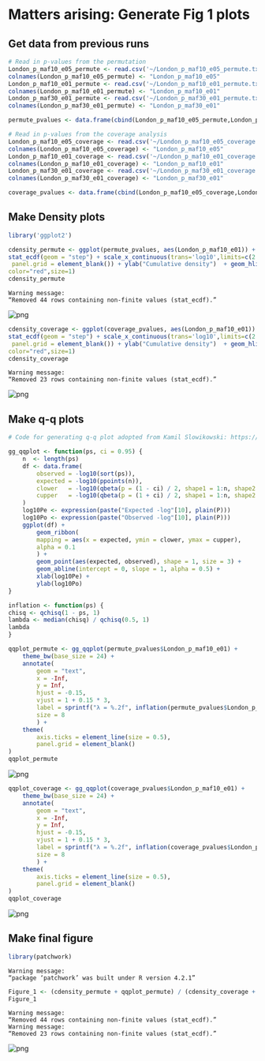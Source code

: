 # Matters arising: Generate Fig 1 plots

## Get data from previous runs


```R
# Read in p-values from the permutation
London_p_maf10_e05_permute <- read.csv('~/London_p_maf10_e05_permute.txt',header=TRUE)
colnames(London_p_maf10_e05_permute) <- "London_p_maf10_e05"
London_p_maf10_e01_permute <- read.csv('~/London_p_maf10_e01_permute.txt',header=TRUE)
colnames(London_p_maf10_e01_permute) <- "London_p_maf10_e01"
London_p_maf30_e01_permute <- read.csv('~/London_p_maf30_e01_permute.txt',header=TRUE)
colnames(London_p_maf30_e01_permute) <- "London_p_maf30_e01"

permute_pvalues <- data.frame(cbind(London_p_maf10_e05_permute,London_p_maf10_e01_permute,London_p_maf30_e01_permute))
```


```R
# Read in p-values from the coverage analysis
London_p_maf10_e05_coverage <- read.csv('~/London_p_maf10_e05_coverage.txt',header=TRUE)
colnames(London_p_maf10_e05_coverage) <- "London_p_maf10_e05"
London_p_maf10_e01_coverage <- read.csv('~/London_p_maf10_e01_coverage.txt',header=TRUE)
colnames(London_p_maf10_e01_coverage) <- "London_p_maf10_e01"
London_p_maf30_e01_coverage <- read.csv('~/London_p_maf30_e01_coverage.txt',header=TRUE)
colnames(London_p_maf30_e01_coverage) <- "London_p_maf30_e01"

coverage_pvalues <- data.frame(cbind(London_p_maf10_e05_coverage,London_p_maf10_e01_coverage,London_p_maf30_e01_coverage))
```

## Make Density plots 


```R
library('ggplot2')
```


```R
cdensity_permute <- ggplot(permute_pvalues, aes(London_p_maf10_e01)) +
stat_ecdf(geom = "step") + scale_x_continuous(trans='log10',limits=c(2.745034e-22,0.05),breaks = c(1e-17, 1e-11, 1e-5,0.05),labels=c(1e-17, 1e-11, 1e-5,0.05),name="P-value") + theme_bw(base_size = 24) + theme(axis.ticks = element_line(size = 1),
 panel.grid = element_blank()) + ylab("Cumulative density")  + geom_hline(yintercept=0.05, linetype="dashed", color="darkblue",size=1) +  geom_vline(xintercept=0.05, linetype="dashed", color="darkgreen",size=1) + geom_vline(xintercept=7.89e-12,
color="red",size=1)
cdensity_permute
```

    Warning message:
    “Removed 44 rows containing non-finite values (stat_ecdf).”



    
![png](output_6_1.png)
    



```R
cdensity_coverage <- ggplot(coverage_pvalues, aes(London_p_maf10_e01)) +
stat_ecdf(geom = "step") + scale_x_continuous(trans='log10',limits=c(2.745034e-22,0.05),breaks = c(1e-17, 1e-11, 1e-5,0.05),labels=c(1e-17, 1e-11, 1e-5,0.05),name="P-value") + theme_bw(base_size = 24) + theme(axis.ticks = element_line(size = 1),
 panel.grid = element_blank()) + ylab("Cumulative density")  + geom_hline(yintercept=0.05, linetype="dashed", color="darkblue",size=1) +  geom_vline(xintercept=0.05, linetype="dashed", color="darkgreen",size=1) + geom_vline(xintercept=7.89e-12,
color="red",size=1)
cdensity_coverage
```

    Warning message:
    “Removed 23 rows containing non-finite values (stat_ecdf).”



    
![png](output_7_1.png)
    


## Make q-q plots


```R
# Code for generating q-q plot adopted from Kamil Slowikowski: https://slowkow.com/notes/ggplot2-qqplot/

gg_qqplot <- function(ps, ci = 0.95) {
    n  <- length(ps)
    df <- data.frame(
        observed = -log10(sort(ps)),
        expected = -log10(ppoints(n)),
        clower   = -log10(qbeta(p = (1 - ci) / 2, shape1 = 1:n, shape2 = n:1)),
        cupper   = -log10(qbeta(p = (1 + ci) / 2, shape1 = 1:n, shape2 = n:1))
    )
    log10Pe <- expression(paste("Expected -log"[10], plain(P)))
    log10Po <- expression(paste("Observed -log"[10], plain(P)))
    ggplot(df) +
        geom_ribbon(
        mapping = aes(x = expected, ymin = clower, ymax = cupper),
        alpha = 0.1
        ) +
        geom_point(aes(expected, observed), shape = 1, size = 3) +
        geom_abline(intercept = 0, slope = 1, alpha = 0.5) +
        xlab(log10Pe) +
        ylab(log10Po)
}

inflation <- function(ps) {
chisq <- qchisq(1 - ps, 1)
lambda <- median(chisq) / qchisq(0.5, 1)
lambda
}
```


```R
qqplot_permute <- gg_qqplot(permute_pvalues$London_p_maf10_e01) +
    theme_bw(base_size = 24) +
    annotate(
        geom = "text",
        x = -Inf,
        y = Inf,
        hjust = -0.15,
        vjust = 1 + 0.15 * 3,
        label = sprintf("λ = %.2f", inflation(permute_pvalues$London_p_maf10_e01)),
        size = 8
        ) +
    theme(
        axis.ticks = element_line(size = 0.5),
        panel.grid = element_blank()
)
qqplot_permute
```


    
![png](output_10_0.png)
    



```R
qqplot_coverage <- gg_qqplot(coverage_pvalues$London_p_maf10_e01) +
    theme_bw(base_size = 24) +
    annotate(
        geom = "text",
        x = -Inf,
        y = Inf,
        hjust = -0.15,
        vjust = 1 + 0.15 * 3,
        label = sprintf("λ = %.2f", inflation(coverage_pvalues$London_p_maf10_e01)),
        size = 8
        ) +
    theme(
        axis.ticks = element_line(size = 0.5),
        panel.grid = element_blank()
)
qqplot_coverage
```


    
![png](output_11_0.png)
    


## Make final figure


```R
library(patchwork)
```

    Warning message:
    “package ‘patchwork’ was built under R version 4.2.1”



```R
Figure_1 <- (cdensity_permute + qqplot_permute) / (cdensity_coverage + qqplot_coverage) + plot_annotation(tag_levels = 'A')
Figure_1
```

    Warning message:
    “Removed 44 rows containing non-finite values (stat_ecdf).”
    Warning message:
    “Removed 23 rows containing non-finite values (stat_ecdf).”



    
![png](output_14_1.png)
    



```R

```
